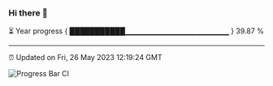 ### Hi there 👋

⏳ Year progress { ███████████▁▁▁▁▁▁▁▁▁▁▁▁▁▁▁▁▁▁▁ } 39.87 %

---

⏰ Updated on Fri, 26 May 2023 12:19:24 GMT

![Progress Bar CI](https://github.com/liununu/liununu/workflows/Progress%20Bar%20CI/badge.svg)
